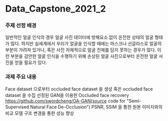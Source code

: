 # Data_Capstone_2021_2

### 주제 선정 배경 
일반적인 얼굴 인식의 경우 얼굴 사진 데이터에 방해요소 없이 온전한 상태의 얼굴 형태가 많다. 하지만 실세계에서 우리가 얼굴을 인식할 때에는 마스크나 선글라스로 얼굴의 부분이 가려져 있거나, 혹은 사진 자체적으로 얼굴 전체를 담지 못하는 경우가 많다. 이런 부분을 감안한 얼굴 인식을 수행하기 위해 손상된 얼굴 사진으로부터 온전한 얼굴 사진을 얻을 필요가 있다.

### 과제 주요 내용
Face dataset 으로부터 occluded face dataset 을 생성 혹은 occluded face dataset 을 수집
선정된 GAN을 이용한 Occluded face recovery https://github.com/swordcheng/OA-GAN(source code for "Semi-Supervised Natural Face De-Occlusion") 
PSNR, SSIM 을 통한 원본 이미지와의 비교
모델 구조 변경을 통한 성능 향상
